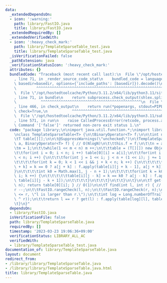 ```yaml
---
data:
  _extendedDependsOn:
  - icon: ':warning:'
    path: library/FastIO.java
    title: library/FastIO.java
  _extendedRequiredBy: []
  _extendedVerifiedWith:
  - icon: ':heavy_check_mark:'
    path: library/TemplateSparseTable_test.java
    title: library/TemplateSparseTable_test.java
  _isVerificationFailed: false
  _pathExtension: java
  _verificationStatusIcon: ':heavy_check_mark:'
  attributes: {}
  bundledCode: "Traceback (most recent call last):\n  File \"/opt/hostedtoolcache/Python/3.11.2/x64/lib/python3.11/site-packages/onlinejudge_verify/documentation/build.py\"\
    , line 71, in _render_source_code_stat\n    bundled_code = language.bundle(stat.path,\
    \ basedir=basedir, options={'include_paths': [basedir]}).decode()\n          \
    \         ^^^^^^^^^^^^^^^^^^^^^^^^^^^^^^^^^^^^^^^^^^^^^^^^^^^^^^^^^^^^^^^^^^^^^^^^^^^^^^^^^\n\
    \  File \"/opt/hostedtoolcache/Python/3.11.2/x64/lib/python3.11/site-packages/onlinejudge_verify/languages/user_defined.py\"\
    , line 71, in bundle\n    return subprocess.check_output(shlex.split(command))\n\
    \           ^^^^^^^^^^^^^^^^^^^^^^^^^^^^^^^^^^^^^^^^^^^^^\n  File \"/opt/hostedtoolcache/Python/3.11.2/x64/lib/python3.11/subprocess.py\"\
    , line 466, in check_output\n    return run(*popenargs, stdout=PIPE, timeout=timeout,\
    \ check=True,\n           ^^^^^^^^^^^^^^^^^^^^^^^^^^^^^^^^^^^^^^^^^^^^^^^^^^^^^^^^^\n\
    \  File \"/opt/hostedtoolcache/Python/3.11.2/x64/lib/python3.11/subprocess.py\"\
    , line 571, in run\n    raise CalledProcessError(retcode, process.args,\nsubprocess.CalledProcessError:\
    \ Command '['false']' returned non-zero exit status 1.\n"
  code: "package library;\n\nimport java.util.function.*;\nimport library.FastIO;\n\
    \nclass TemplateSparseTable<T> {\n\tBinaryOperator<T> f;\n\n\tint n;\n\tint m;\n\
    \tT table[][];\n\n\t@SuppressWarnings(\"unchecked\")\n\tTemplateSparseTable(T[]\
    \ a, BinaryOperator<T> f) { // O(NlogN)\n\t\tthis.f = f;\n\t\tn = a.length;\n\t\
    \tm = 1;\n\t\twhile(1 << m < n) m ++;\n\t\ttable = (T[][]) new Object[m][n];\n\
    \t\tfor(int i = 0; i < n; i ++) table[0][i] = a[i];\n\t\tfor(int i = 1; 1 << i\
    \ < n; i ++) {\n\t\t\tfor(int j = 1 << i; j < n + (1 << i); j += 1 << i + 1) {\n\
    \t\t\t\tfor(int k = 0; k < 1 << i && j + k < n; k ++) {\n\t\t\t\t\ttable[i][j\
    \ + k] = k == 0 ? a[j + k] : f.apply(table[i][j + k - 1], a[j + k]);\n\t\t\t\t\
    }\n\t\t\t\tint k0 = Math.max(1, j - n + 1);\n\t\t\t\tfor(int k = k0; k <= 1 <<\
    \ i; k ++) {\n\t\t\t\t\ttable[i][j - k] = k == k0 ? a[j - k] : f.apply(a[j - k],\
    \ table[i][j - k + 1]);\n\t\t\t\t}\n\t\t\t}\n\t\t}\n\t}\n\n\tT get(int i) { FastIO.rangeCheck(i,\
    \ n); return table[0][i]; } // O(1)\n\n\tT find(int l, int r) { // O(1)\n\t\t\
    r --;\n\t\tFastIO.rangeCheck(l, n);\n\t\tFastIO.rangeCheck(r, n);\n\t\tFastIO.assertion(l\
    \ <= r, \"l is larger than r.\");\n\t\tint log = Long.numberOfTrailingZeros(Integer.highestOneBit(l\
    \ ^ r));\n\t\treturn l == r ? get(l) : f.apply(table[log][l], table[log][r]);\n\
    \t}\n}"
  dependsOn:
  - library/FastIO.java
  isVerificationFile: false
  path: library/TemplateSparseTable.java
  requiredBy: []
  timestamp: '2023-03-23 19:06:36+09:00'
  verificationStatus: LIBRARY_ALL_AC
  verifiedWith:
  - library/TemplateSparseTable_test.java
documentation_of: library/TemplateSparseTable.java
layout: document
redirect_from:
- /library/library/TemplateSparseTable.java
- /library/library/TemplateSparseTable.java.html
title: library/TemplateSparseTable.java
---
```

